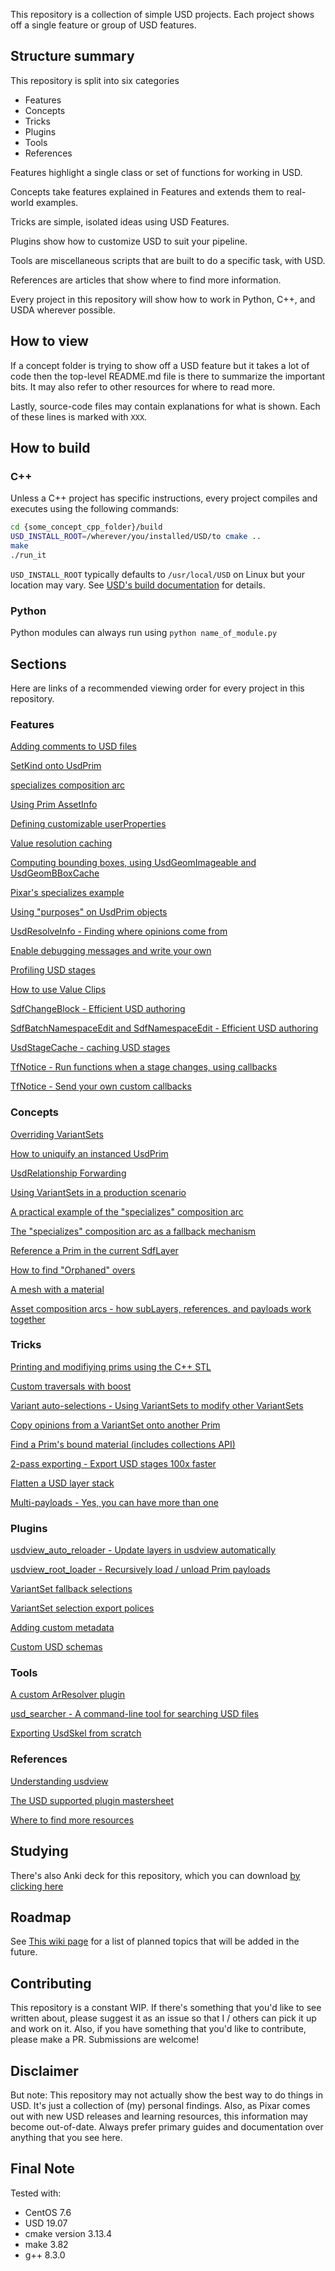 This repository is a collection of simple USD projects. Each project
shows off a single feature or group of USD features.


## Structure summary

This repository is split into six categories

- Features
- Concepts
- Tricks
- Plugins
- Tools
- References

Features highlight a single class or set of functions for working in USD.

Concepts take features explained in Features and extends them to real-world examples.

Tricks are simple, isolated ideas using USD Features.

Plugins show how to customize USD to suit your pipeline.

Tools are miscellaneous scripts that are built to do a specific task, with USD.

References are articles that show where to find more information.

Every project in this repository will show how to work in Python, C++,
and USDA wherever possible.


## How to view
If a concept folder is trying to show off a USD feature but it takes a
lot of code then the top-level README.md file is there to summarize the
important bits. It may also refer to other resources for where to read
more.

Lastly, source-code files may contain explanations for what is shown.
Each of these lines is marked with `XXX`.


## How to build
### C++
Unless a C++ project has specific instructions, every project compiles
and executes using the following commands:

```bash
cd {some_concept_cpp_folder}/build
USD_INSTALL_ROOT=/wherever/you/installed/USD/to cmake ..
make
./run_it
```

`USD_INSTALL_ROOT` typically defaults to `/usr/local/USD`
on Linux but your location may vary.
See [USD's build documentation](https://github.com/PixarAnimationStudios/USD#3-run-the-script) for details.


### Python
Python modules can always run using `python name_of_module.py`


## Sections
Here are links of a recommended viewing order for every project in this repository.


### Features

[Adding comments to USD files](features/add_comment)

[SetKind onto UsdPrim](features/set_kind)

[specializes composition arc](features/specializes)

[Using Prim AssetInfo](features/asset_info)

[Defining customizable userProperties](features/userProperties)

[Value resolution caching](features/value_caching)

[Computing bounding boxes, using UsdGeomImageable and UsdGeomBBoxCache](features/world_bounding_box)

[Pixar's specializes example](features/specializes_glossary_example)

[Using "purposes" on UsdPrim objects](features/purposes)

[UsdResolveInfo - Finding where opinions come from](features/usd_resolve_info)

[Enable debugging messages and write your own](features/enable_debugging)

[Profiling USD stages](features/profiling_usd.md)

[How to use Value Clips](features/value_clips)

[SdfChangeBlock - Efficient USD authoring](features/sdf_change_block)

[SdfBatchNamespaceEdit and SdfNamespaceEdit - Efficient USD authoring](features/batch_namespace_edit)

[UsdStageCache - caching USD stages](features/caching)

[TfNotice - Run functions when a stage changes, using callbacks](features/notices)

[TfNotice - Send your own custom callbacks](features/notice_send)


### Concepts

[Overriding VariantSets](concepts/variant_set_in_stronger_layer)

[How to uniquify an instanced UsdPrim](concepts/uniquify_an_instance)

[UsdRelationship Forwarding](concepts/relationship_forwarding)

[Using VariantSets in a production scenario](concepts/variant_set_production_shot)

[A practical example of the "specializes" composition arc](concepts/specializes_a_practical_example)

[The "specializes" composition arc as a fallback mechanism](concepts/specializes_as_a_fallback_mechanism)

[Reference a Prim in the current SdfLayer](concepts/reference_into_prim)

[How to find "Orphaned" overs](concepts/orphaned_over)

[A mesh with a material](concepts/mesh_with_materials)

[Asset composition arcs - how subLayers, references, and payloads work together](concepts/asset_composition_arcs.md)


### Tricks

[Printing and modifiying prims using the C++ STL](tricks/stl_iteration)

[Custom traversals with boost](tricks/stl_iteration2)

[Variant auto-selections - Using VariantSets to modify other VariantSets](tricks/variant_set_auto_selections )

[Copy opinions from a VariantSet onto another Prim](tricks/copy_variant_set_to_prim)

[Find a Prim's bound material (includes collections API)](tricks/bound_material_finder)

[2-pass exporting - Export USD stages 100x faster](tricks/fast_export)

[Flatten a USD layer stack](tricks/flatten_layer_stack)

[Multi-payloads - Yes, you can have more than one](tricks/multi_payload)


### Plugins

[usdview_auto_reloader - Update layers in usdview automatically](plugins/usdview_auto_reloader)

[usdview_root_loader - Recursively load / unload Prim payloads](plugins/usdview_root_loader)

[VariantSet fallback selections](plugins/variant_fallbacks)

[VariantSet selection export polices](plugins/registered_variant_selection_export_policies)

[Adding custom metadata](plugins/plugin_metadata)

[Custom USD schemas](plugins/custom_schemas_with_python_bindings)


### Tools

[A custom ArResolver plugin](tools/custom_resolver)

[usd_searcher - A command-line tool for searching USD files](tools/usd_searcher)

[Exporting UsdSkel from scratch](tools/export_usdskel_from_scratch)


### References

[Understanding usdview](references/usdview_style_documentation)

[The USD supported plugin mastersheet](references/working_with_plugins.md)

[Where to find more resources](references/where_to_find_resources.md)


## Studying

There's also Anki deck for this repository, which you can download
[by clicking here](https://drive.google.com/file/d/1qx8N9wwL2ufviuWcQrY3zT2S6GN6nrg7/view?usp=sharing)


## Roadmap
See [This wiki page](https://github.com/ColinKennedy/USD-Cookbook/wiki)
for a list of planned topics that will be added in the future.


## Contributing
This repository is a constant WIP. If there's something that you'd like
to see written about, please suggest it as an issue so that I / others
can pick it up and work on it. Also, if you have something that you'd
like to contribute, please make a PR. Submissions are welcome!


## Disclaimer
But note: This repository may not actually show the best way to do
things in USD. It's just a collection of (my) personal findings. Also,
as Pixar comes out with new USD releases and learning resources, this
information may become out-of-date. Always prefer primary guides and
documentation over anything that you see here.


## Final Note
Tested with:
- CentOS 7.6
- USD 19.07
- cmake version 3.13.4
- make 3.82
- g++ 8.3.0
